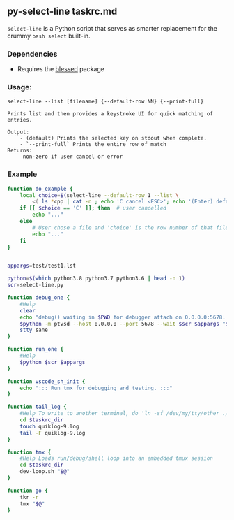 ## py-select-line taskrc.md
`select-line` is a Python script that serves as smarter replacement for the crummy `bash select` built-in.

### Dependencies
  - Requires the [blessed](https://github.com/jquast/blessed) package


### Usage:
    select-line --list [filename] {--default-row NN} {--print-full}

    Prints list and then provides a keystroke UI for quick matching of entries.

    Output:
        - (default) Prints the selected key on stdout when complete.
        - `--print-full` Prints the entire row of match
    Returns:
         non-zero if user cancel or error

### Example
```bash
function do_example {
    local choice=$(select-line --default-row 1 --list \
        <( ls *cpp | cat -n ; echo 'C cancel <ESC>'; echo '(Enter) default'))
    if [[ $choice == 'C' ]]; then  # user cancelled
        echo "..."
    else
        # User chose a file and 'choice' is the row number of that file
        echo "..."
    fi
}
```

```bash

appargs=test/test1.lst

python=$(which python3.8 python3.7 python3.6 | head -n 1)
scr=select-line.py

function debug_one {
    #Help
    clear
    echo "debug() waiting in $PWD for debugger attach on 0.0.0.0:5678..."
    $python -m ptvsd --host 0.0.0.0 --port 5678 --wait $scr $appargs "$@"
    stty sane
}

function run_one {
    #Help
    $python $scr $appargs
}

function vscode_sh_init {
    echo "::: Run tmx for debugging and testing. :::"
}

function tail_log {
    #Help To write to another terminal, do 'ln -sf /dev/my/tty/other ./slinput.log'
    cd $taskrc_dir
    touch quiklog-9.log
    tail -F quiklog-9.log
}

function tmx {
    #Help Loads run/debug/shell loop into an embedded tmux session
    cd $taskrc_dir
    dev-loop.sh "$@"
}

function go {
    tkr -r
    tmx "$@"
}
```

```
